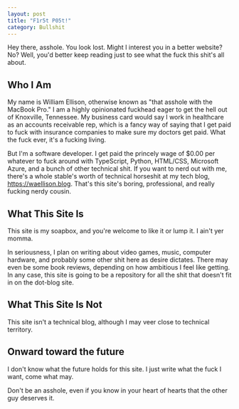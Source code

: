```yaml
---
layout: post
title: "F1r5t P05t!"
category: Bullshit
---
```


Hey there, asshole.  You look lost.  Might I interest you in a better
website?  No?  Well, you'd better keep reading just to see what the fuck
this shit's all about.

## Who I Am

My name is William Ellison, otherwise known as "that asshole with the
MacBook Pro."  I am a highly opinionated fuckhead eager to
get the hell out of Knoxville, Tennessee.  My business card would say I
work in healthcare as an accounts receivable rep, which is a fancy way
of saying that I get paid to fuck with insurance companies to make sure
my doctors get paid.  What the fuck ever, it's a fucking living.

But I'm a software developer.  I get paid the princely wage of $0.00 per
whatever to fuck around with TypeScript, Python, HTML/CSS, Microsoft
Azure, and a bunch of other technical shit.  If you want to nerd out
with me, there's a whole stable's worth of technical horseshit at my
tech blog, <https://waellison.blog>.  That's this site's boring,
professional, and really fucking nerdy cousin.

## What This Site Is

This site is my soapbox, and you're welcome to like it or lump it.  I
ain't yer momma.

In seriousness, I plan on writing about video games, music, computer
hardware, and probably some other shit here as desire dictates.  There
may even be some book reviews, depending on how ambitious I feel like
getting.  In any case, this site is going to be a repository for all the
shit that doesn't fit in on the dot-blog site.

## What This Site Is Not

This site isn't a technical blog, although I may veer close to technical
territory.

## Onward toward the future

I don't know what the future holds for this site.  I just write what the
fuck I want, come what may.

Don't be an asshole, even if you know in your heart of hearts that the
other guy deserves it.


